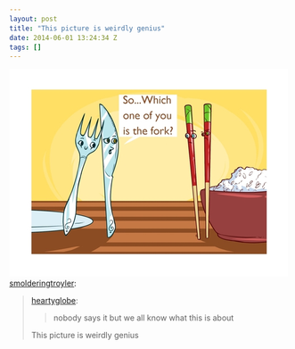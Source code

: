 ```yaml
---
layout: post
title: "This picture is weirdly genius"
date: 2014-06-01 13:24:34 Z
tags: []
---
```

![](/media/2014/06/87489153508.jpg)
[smolderingtroyler](http://smolderingtroyler.tumblr.com/post/87044189900/heartyglobe-nobody-says-it-but-we-all-know-what):

> [heartyglobe](http://heartyglobe.tumblr.com/post/87042968334/nobody-says-it-but-we-all-know-what-this-is-about):
> 
> > nobody says it but we all know what this is about
> 
> This picture is weirdly genius
